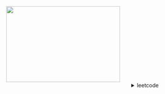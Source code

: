 <div align="center">
  <img src="https://media.giphy.com/media/v1.Y2lkPTc5MGI3NjExcDhmZ2FuY2xkOG9jcW5iaTd5OGl2dG5keGZ2YzJ0aWh3dTZqMG45NiZlcD12MV9pbnRlcm5hbF9naWZfYnlfaWQmY3Q9Zw/qQ2DpRVnfldlRnJs4y/giphy.gif" width="300" height="200"/>
</div>


<div align="right">
<details>
  
<summary>leetcode</summary>
  
![LeetCode Stats](https://leetcode.card.workers.dev/samgleb4i?theme=default&font=baloo&extension=null)
 
</details>
</div>
